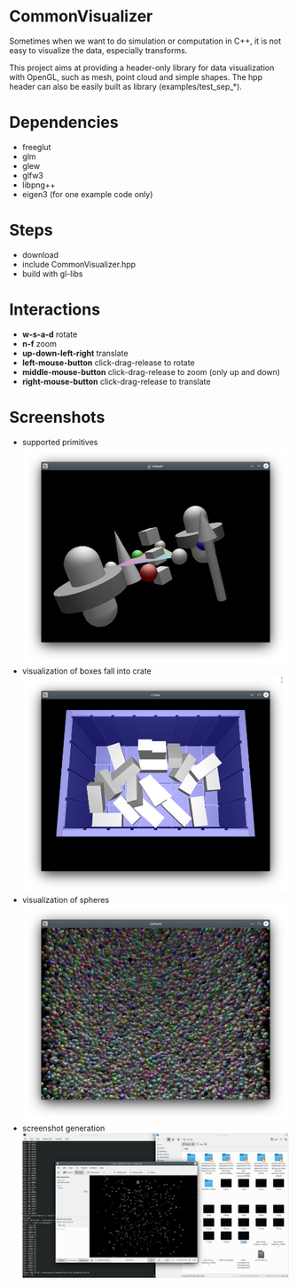 # CommonVisualizer

Sometimes when we want to do simulation or computation in C++, it is not easy to visualize the data, especially transforms.

This project aims at providing a header-only library for data visualization with OpenGL, such as mesh, point cloud and simple shapes. The hpp header can also be easily built as library (examples/test_sep_*).

# Dependencies

- freeglut
- glm
- glew
- glfw3
- libpng++
- eigen3 (for one example code only)

# Steps

- download
- include CommonVisualizer.hpp
- build with gl-libs

# Interactions

- **w-s-a-d** rotate
- **n-f** zoom
- **up-down-left-right** translate
- **left-mouse-button** click-drag-release to rotate
- **middle-mouse-button** click-drag-release to zoom (only up and down)
- **right-mouse-button** click-drag-release to translate

# Screenshots

- supported primitives
![primitives](https://github.com/t-lou/CommonVisualizer/blob/master/examples/screenshots/test_all.png)
- visualization of boxes fall into crate
![primitives](https://github.com/t-lou/CommonVisualizer/blob/master/examples/screenshots/test_bullet_crate.png)
- visualization of spheres
![primitives](https://github.com/t-lou/CommonVisualizer/blob/master/examples/screenshots/test_spheres.png)
- screenshot generation
![primitives](https://github.com/t-lou/CommonVisualizer/blob/master/examples/screenshots/test_screensaver.png)
